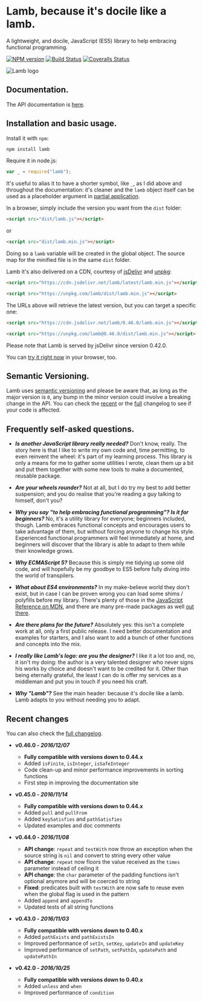 # Lamb, because it's docile like a lamb.

A lightweight, and docile, JavaScript (ES5) library to help embracing functional programming.

[![NPM version](https://img.shields.io/npm/v/lamb.svg)](https://www.npmjs.com/package/lamb) [![Build Status](https://img.shields.io/travis/ascartabelli/lamb/master.svg)](https://travis-ci.org/ascartabelli/lamb) [![Coveralls Status](https://img.shields.io/coveralls/ascartabelli/lamb/master.svg)](https://coveralls.io/github/ascartabelli/lamb)

![Lamb logo](https://ascartabelli.github.io/lamb/images/logo_600x130.png "Lamb, because it's docile like a lamb")

## Documentation.

The API documentation is [here](https://ascartabelli.github.io/lamb/module-lamb.html).

## Installation and basic usage.

Install it with `npm`:

```bash
npm install lamb
```

Require it in node.js:

```javascript
var _ = require("lamb");
```

It's useful to alias it to have a shorter symbol, like `_`, as I did above and throughout the documentation: it's cleaner and the
`lamb` object itself can be used as a placeholder argument in [partial application](https://ascartabelli.github.io/lamb/module-lamb.html#partial).

In a browser, simply include the version you want from the `dist` folder:

```html
<script src="dist/lamb.js"></script>
```

or

```html
<script src="dist/lamb.min.js"></script>
```

Doing so a `lamb` variable will be created in the global object.
The source map for the minified file is in the same `dist` folder.

Lamb it's also delivered on a CDN, courtesy of [jsDelivr](https://www.jsdelivr.com/) and [unpkg](https://unpkg.com/):

```html
<script src="https://cdn.jsdelivr.net/lamb/latest/lamb.min.js"></script>
```

```html
<script src="https://unpkg.com/lamb/dist/lamb.min.js"></script>
```

The URLs above will retrieve the latest version, but you can target a specific one:

```html
<script src="https://cdn.jsdelivr.net/lamb/0.46.0/lamb.min.js"></script>
```

```html
<script src="https://unpkg.com/lamb@0.46.0/dist/lamb.min.js"></script>
```

Please note that Lamb is served by jsDelivr since version 0.42.0.

You can [try it right now](https://runkit.com/npm/lamb) in your browser, too.

## Semantic Versioning.

Lamb uses [semantic versioning](http://semver.org/) and please be aware that, as long as the major version is `0`, any
bump in the minor version could involve a breaking change in the API.
You can check the [recent](#recent_changes) or the [full](https://ascartabelli.github.io/lamb/changelog.html) changelog to see if your code is affected.

## Frequently self-asked questions.

- ***Is another JavaScript library really needed?***
  Don't know, really.
  The story here is that I like to write my own code and, time permitting, to even reinvent the wheel: it's part of my learning process.
  This library is only a means for me to gather some utilities I wrote, clean them up a bit and put them together with some new tools to make
  a documented, reusable package.

- ***Are your wheels rounder?***
  Not at all, but I do try my best to add better suspension; and you do realise that you're reading a guy talking to himself, don't you?

- ***Why you say "to help embracing functional programming"? Is it for beginners?***
  No, it's a utility library for everyone; beginners included, though.
  Lamb embraces functional concepts and encourages users to take advantage of them, but without forcing anyone to change his style.
  Experienced functional programmers will feel immediately at home, and beginners will discover that the library is able to adapt to them while their knowledge grows.

- ***Why ECMAScript 5?***
  Because this is simply me tidying up some old code, and will hopefully be my goodbye to ES5 before fully diving into the world of transpilers.

- ***What about ES4 environments?***
  In my make-believe world they don't exist, but in case I can be proven wrong you can load some shims / polyfills before my
  library. There's plenty of those in the [JavaScript Reference on MDN](https://developer.mozilla.org/en-US/docs/Web/JavaScript/Reference/),
  and there are many pre-made packages as well [out there](https://github.com/es-shims/es5-shim/).

- ***Are there plans for the future?***
  Absolutely yes: this isn't a complete work at all, only a first public release.
  I need better documentation and examples for starters, and I also want to add a bunch of other functions and concepts into the mix.

- ***I really like Lamb's logo: are you the designer?***
  I like it a lot too and, no, it isn't my doing: the author is a very talented designer who never signs his works by choice and doesn't want to be credited for it.
  Other than being eternally grateful, the least I can do is offer my services as a middleman and put you in touch if you need his craft.

- ***Why "Lamb"?***
  See the main header: because it's docile like a lamb. Lamb adapts to you without needing you to adapt.

## <a name="recent_changes"></a> Recent changes
You can also check the [full changelog](https://ascartabelli.github.io/lamb/changelog.html).

- **v0.46.0 - *2016/12/07***
  - **Fully compatible with versions down to 0.44.x**
  - Added `isFinite`, `isInteger`, `isSafeInteger`
  - Code clean-up and minor performance improvements in sorting functions
  - First step in improving the documentation site

- **v0.45.0 - *2016/11/14***
  - **Fully compatible with versions down to 0.44.x**
  - Added `pull` and `pullFrom`
  - Added `keySatisfies` and `pathSatisfies`
  - Updated examples and doc comments

- **v0.44.0 - *2016/11/08***
  - **API change**: `repeat` and `testWith` now throw an exception when the source string is `nil` and convert to string every other value
  - **API change**: `repeat` now floors the value received as the `times` parameter instead of ceiling it
  - **API change**: the `char` parameter of the padding functions isn't optional anymore and will be coerced to string
  - **Fixed**: predicates built with `testWith` are now safe to reuse even when the global flag is used in the pattern
  - Added `append` and `appendTo`
  - Updated tests of all string functions

- **v0.43.0 - *2016/11/03***
  - **Fully compatible with versions down to 0.40.x**
  - Added `pathExists` and `pathExistsIn`
  - Improved performance of `setIn`, `setKey`, `updateIn` and `updateKey`
  - Improved performance of `setPath`, `setPathIn`, `updatePath` and `updatePathIn`

- **v0.42.0 - *2016/10/25***
  - **Fully compatible with versions down to 0.40.x**
  - Added `unless` and `when`
  - Improved performance of `condition`
